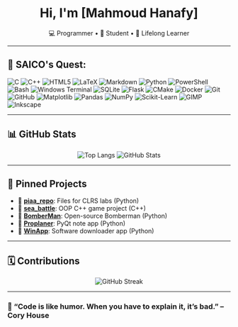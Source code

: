 <h1 align="center">Hi, I'm [Mahmoud Hanafy] </h1>
<p align="center">💻 Programmer • 🔬 Student • 🧠 Lifelong Learner</p>

---

## 🧰 SAICO's Quest:

![C](https://img.shields.io/badge/C-00599C?style=for-the-badge&logo=c&logoColor=white)
![C++](https://img.shields.io/badge/C++-00599C?style=for-the-badge&logo=cplusplus&logoColor=white)
![HTML5](https://img.shields.io/badge/HTML5-E34F26?style=for-the-badge&logo=html5&logoColor=white)
![LaTeX](https://img.shields.io/badge/LaTeX-008080?style=for-the-badge&logo=latex&logoColor=white)
![Markdown](https://img.shields.io/badge/Markdown-000000?style=for-the-badge&logo=markdown&logoColor=white)
![Python](https://img.shields.io/badge/Python-3776AB?style=for-the-badge&logo=python&logoColor=white)
![PowerShell](https://img.shields.io/badge/Powershell-5391FE?style=for-the-badge&logo=powershell&logoColor=white)
![Bash](https://img.shields.io/badge/Bash-121011?style=for-the-badge&logo=gnubash&logoColor=white)
![Windows Terminal](https://img.shields.io/badge/Windows%20Terminal-4D4D4D?style=for-the-badge&logo=windows&logoColor=white)
![SQLite](https://img.shields.io/badge/SQLite-003B57?style=for-the-badge&logo=sqlite&logoColor=white)
![Flask](https://img.shields.io/badge/Flask-000000?style=for-the-badge&logo=flask&logoColor=white)
![CMake](https://img.shields.io/badge/CMake-064F8C?style=for-the-badge&logo=cmake&logoColor=white)
![Docker](https://img.shields.io/badge/Docker-2496ED?style=for-the-badge&logo=docker&logoColor=white)
![Git](https://img.shields.io/badge/Git-F05032?style=for-the-badge&logo=git&logoColor=white)
![GitHub](https://img.shields.io/badge/GitHub-181717?style=for-the-badge&logo=github&logoColor=white)
![Matplotlib](https://img.shields.io/badge/Matplotlib-11557C?style=for-the-badge&logo=plotly&logoColor=white)
![Pandas](https://img.shields.io/badge/Pandas-150458?style=for-the-badge&logo=pandas&logoColor=white)
![NumPy](https://img.shields.io/badge/NumPy-013243?style=for-the-badge&logo=numpy&logoColor=white)
![Scikit-Learn](https://img.shields.io/badge/Scikit--Learn-F7931E?style=for-the-badge&logo=scikit-learn&logoColor=white)
![GIMP](https://img.shields.io/badge/GIMP-5C5543?style=for-the-badge&logo=gimp&logoColor=white)
![Inkscape](https://img.shields.io/badge/Inkscape-000000?style=for-the-badge&logo=inkscape&logoColor=white)

---

## 📊 GitHub Stats

<p align="center">
  <img src="https://github-readme-stats.vercel.app/api/top-langs/?username=saicooo&layout=compact&theme=tokyonight" alt="Top Langs">
  <img src="https://github-readme-stats.vercel.app/api?username=saicooo&show_icons=true&theme=tokyonight" alt="GitHub Stats">
</p>

---

## 📌 Pinned Projects

- 🔹 [**piaa_repo**](https://github.com/saicooo/piaa_repo): Files for CLRS labs (Python)
- 🔹 [**sea_battle**](https://github.com/saicooo/sea_battle): OOP C++ game project (C++)
- 🔹 [**BomberMan**](https://github.com/saicooo/BomberMan): Open-source Bomberman (Python)
- 🔹 [**Proplaner**](https://github.com/saicooo/Proplaner): PyQt note app (Python)
- 🔹 [**WinApp**](https://github.com/saicooo/WinApp): Software downloader app (Python)

---

## 🗓️ Contributions

<p align="center">
  <img src="https://github-readme-streak-stats.herokuapp.com/?user=saicooo&theme=tokyonight" alt="GitHub Streak" />
</p>

---

### 🧠 “Code is like humor. When you have to explain it, it’s bad.” – Cory House

